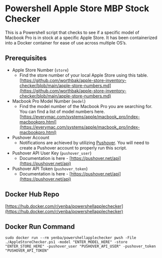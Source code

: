 # Powershell Apple Store MBP Stock Checker

This is a Powershell script that checks to see if a specific model of Macbook Pro is in stock at a specific Apple Store. It has been containerized into a Docker container for ease of use across multiple OS’s. 

## Prerequisites

- Apple Store Number (`store`)
    - Find the store number of your local Apple Store using this table.
    [https://github.com/worthbak/apple-store-inventory-checker/blob/main/apple-store-numbers.md](https://github.com/worthbak/apple-store-inventory-checker/blob/main/apple-store-numbers.md)
- Macbook Pro Model Number (`model`)
    - Find the model number of the Macbook Pro you are searching for. You can find a list of model numbers here. [https://everymac.com/systems/apple/macbook_pro/index-macbookpro.html](https://everymac.com/systems/apple/macbook_pro/index-macbookpro.html)
- Pushover Account
    - Notifications are achieved by utilizing [Pushover](https://pushover.net/). You will need to create a Pushover account to properly run this script.
- Pushover API User Key (`pushover_user`)
    - Documentation is here - [https://pushover.net/api](https://pushover.net/api)
- Pushover API Token (`pushover_token`)
    - Documentation is here - [https://pushover.net/api](https://pushover.net/api)

## Docker Hub Repo

[https://hub.docker.com/r/yenba/powershellapplechecker](https://hub.docker.com/r/yenba/powershellapplechecker)

## Docker Run Command

```
sudo docker run --rm yenba/powershellapplechecker pwsh -File ./AppleStoreChecker.ps1 -model "ENTER_MODEL_HERE" -store "ENTER_STORE_HERE" -pushover_user "PUSHOVER_API_USER" -pushover_token "PUSHOVER_API_TOKEN"
```
